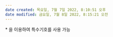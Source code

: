 ```yaml
---
date created: 목요일, 7월 7일 2022, 8:10:51 오후
date modified: 금요일, 7월 8일 2022, 8:15:21 오전
---
```

\* 을 이용하여 특수기호를 사용 가능